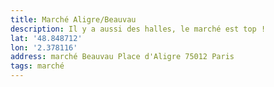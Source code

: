 ```yaml
---
title: Marché Aligre/Beauvau
description: Il y a aussi des halles, le marché est top !
lat: '48.848712'
lon: '2.378116'
address: marché Beauvau Place d'Aligre 75012 Paris
tags: marché
---
```

